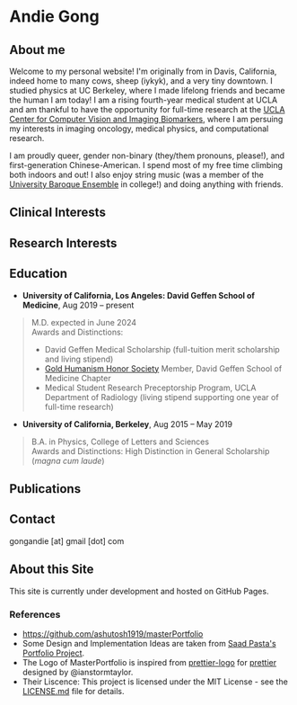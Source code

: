 # Andie Gong

## About me
Welcome to my personal website! I'm originally from in Davis, California, indeed home to many cows, sheep (iykyk), and a very tiny downtown. I studied physics at UC Berkeley, where I made lifelong friends and became the human I am today! I am a rising fourth-year medical student at UCLA and am thankful to have the opportunity for full-time research at the [UCLA Center for Computer Vision and Imaging Biomarkers](https://cvib.ucla.edu/), where I am persuing my interests in imaging oncology, medical physics, and computational research. 

I am proudly queer, gender non-binary (they/them pronouns, please!), and first-generation Chinese-American. I spend most of my free time climbing both indoors and out! I also enjoy string music (was a member of the [University Baroque Ensemble](https://music.berkeley.edu/performance-opportunities/university-baroque-ensemble/) in college!) and doing anything with friends.

## Clinical Interests

## Research Interests

## Education
- **University of California, Los Angeles: David Geffen School of Medicine**, Aug 2019 – present
> M.D. expected in June 2024\
> Awards and Distinctions:
> - David Geffen Medical Scholarship (full-tuition merit scholarship and living stipend)
> - [Gold Humanism Honor Society](https://medschool.ucla.edu/education/md-education/student-life-and-events/gold-humanism-honor-society) Member, David Geffen School of Medicine Chapter
> - Medical Student Research Preceptorship Program, UCLA Department of Radiology (living stipend supporting one year of full-time research)

- **University of California, Berkeley**, Aug 2015 – May 2019
> B.A. in Physics, College of Letters and Sciences\
> Awards and Distinctions: High Distinction in General Scholarship (*magna cum laude*)

## Publications

## Contact
gongandie [at] gmail [dot] com

## About this Site
This site is currently under development and hosted on GitHub Pages.

### References
- https://github.com/ashutosh1919/masterPortfolio 
- Some Design and Implementation Ideas are taken from [Saad Pasta's Portfolio Project](https://github.com/saadpasta/developerFolio).
- The Logo of MasterPortfolio is inspired from [prettier-logo](https://github.com/prettier/prettier-logo) for [prettier](https://github.com/prettier/prettier) designed by @ianstormtaylor.
- Their Liscence: This project is licensed under the MIT License - see the [LICENSE.md](./LICENSE) file for details.
